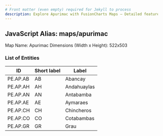 ```yaml
---
# Front matter (even empty) required for Jekyll to process
description: Explore Apurimac with FusionCharts Maps – Detailed features for seamless integration. Try now & enhance your data visualization today! 
---
```


## JavaScript Alias: maps/apurimac

Map Name: Apurimac
Dimensions (Width x Height): 522x503


### List of Entities

ID | Short label | Label
---|---|---|
PE.AP.AB| AB | Abancay
PE.AP.AH| AH | Andahuaylas
PE.AP.AN| AN | Antabamba
PE.AP.AE| AE | Aymaraes
PE.AP.CH| CH | Chincheros
PE.AP.CO| CO | Cotabambas
PE.AP.GR| GR | Grau

